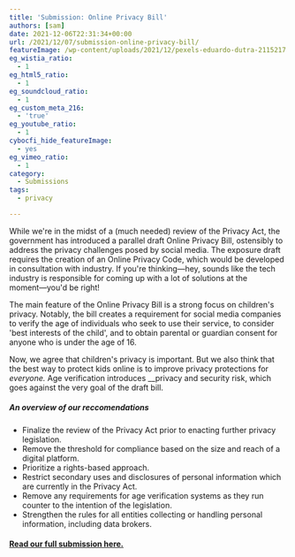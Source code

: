 ```yaml
---
title: 'Submission: Online Privacy Bill'
authors: [sam]
date: 2021-12-06T22:31:34+00:00
url: /2021/12/07/submission-online-privacy-bill/
featureImage: /wp-content/uploads/2021/12/pexels-eduardo-dutra-2115217.jpg
eg_wistia_ratio:
  - 1
eg_html5_ratio:
  - 1
eg_soundcloud_ratio:
  - 1
eg_custom_meta_216:
  - 'true'
eg_youtube_ratio:
  - 1
cybocfi_hide_featureImage:
  - yes
eg_vimeo_ratio:
  - 1
category:
  - Submissions
tags:
  - privacy

---
```

While we're in the midst of a (much needed) review of the Privacy Act, the government has introduced a parallel draft Online Privacy Bill, ostensibly to address the privacy challenges posed by social media. The exposure draft requires the creation of an Online Privacy Code, which would be developed in consultation with industry. If you're thinking―hey, sounds like the tech industry is responsible for coming up with a lot of solutions at the moment―you'd be right!

The main feature of the Online Privacy Bill is a strong focus on children's privacy. Notably, the bill creates a requirement for social media companies to verify the age of individuals who seek to use their service, to consider 'best interests of the child', and to obtain parental or guardian consent for anyone who is under the age of 16.

Now, we agree that children's privacy is important. But we also think that the best way to protect kids online is to improve privacy protections for _everyone._ Age verification introduces __privacy and security risk, which goes against the very goal of the draft bill.

##### An overview of our reccomendations

  * Finalize the review of the Privacy Act prior to enacting further privacy legislation.
  * Remove the threshold for compliance based on the size and reach of a digital platform.
  * Prioritize a rights-based approach.
  * Restrict secondary uses and disclosures of personal information which are currently in the Privacy Act.
  * Remove any requirements for age verification systems as they run counter to the intention of the legislation.
  * Strengthen the rules for all entities collecting or handling personal information, including data brokers.

#### **<span style="text-decoration: underline;"><a href="/wp-content/uploads/2021/12/Submission_-Privacy-Legislation-Amendment-OP-December-2021.pdf">Read our full submission here.</a></span>**
